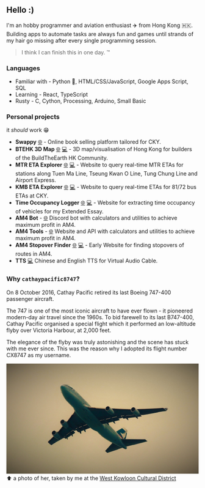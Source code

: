 ## Hello :)

I'm an hobby programmer and aviation enthusiast ✈️ from Hong Kong 🇭🇰.
Building apps to automate tasks are always fun and games until strands of my hair go missing after every single programming session.

> I think I can finish this in one day. ™

### Languages
- Familiar with - Python 🐍, HTML/CSS/JavaScript, Google Apps Script, SQL
- Learning - React, TypeScript
- Rusty - C, Cython, Processing, Arduino, Small Basic

### Personal projects
it *should* work 😁
* **Swappy** [🌐](https://swappyapp.me) - Online book selling platform tailored for CKY.
* **BTEHK 3D Map** [🌐](https://cathaypacific8747.github.io/btehk-3dmap/main.html) [💻](https://github.com/cathaypacific8747/btehk-3dmap) - 3D map/visualisation of Hong Kong for builders of the BuildTheEarth HK Community.
* **MTR ETA Explorer** [🌐](https://cathaypacific8747.github.io/mtr/) [💻](https://github.com/cathaypacific8747/mtr) - Website to query real-time MTR ETAs for stations along Tuen Ma Line, Tseung Kwan O Line, Tung Chung Line and Airport Express.
* **KMB ETA Explorer** [🌐](https://cathaypacific8747.github.io/cky-bus/) [💻](https://github.com/cathaypacific8747/cky-bus) - Website to query real-time ETAs for 81/72 bus ETAs at CKY.
* **Time Occupancy Logger** [🌐](https://cathaypacific8747.github.io/occupancy-logger/) [💻](https://github.com/cathaypacific8747/occupancy-logger) - Website for extracting time occupancy of vehicles for my Extended Essay.
* **AM4 Bot** - [🌐](https://discord.gg/4tVQHtf) Discord bot with calculators and utilities to achieve maximum profit in AM4.
* **AM4 Tools** - [🌐](https://am4tools.com) Website and API with calculators and utilities to achieve maximum profit in AM4.
* **AM4 Stopover Finder** [🌐](https://cathaypacific8747.github.io/am4stopoverfinder/hello.html) [💻](https://github.com/cathaypacific8747/am4stopoverfinder) - Early Website for finding stopovers of routes in AM4.
* **TTS** [💻](https://github.com/cathaypacific8747/tts) Chinese and English TTS for Virtual Audio Cable.

### Why `cathaypacific8747`?

On 8 October 2016, Cathay Pacific retired its last Boeing 747-400 passenger aircraft.

The 747 is one of the most iconic aircraft to have ever flown - it pioneered modern-day air travel since the 1960s. To bid farewell to its last B747-400, Cathay Pacific organised a special flight which it performed an low-altitude flyby over Victoria Harbour, at 2,000 feet.

The elegance of the flyby was truly astonishing and the scene has stuck with me ever since. This was the reason why I adopted its flight number CX8747 as my username.

![image of CX8747](image.jpg)
⬆️ a photo of her, taken by me at the [West Kowloon Cultural District](https://goo.gl/maps/js2dnuuS4h6m78Fc6)
